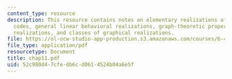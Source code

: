 ```yaml
---
content_type: resource
description: This resource contains notes on elementary realizations of linear block
  codes, general linear behavioral realizations, graph-theoretic properties of graphical
  realizations, and classes of graphical realizations.
file: https://ol-ocw-studio-app-production.s3.amazonaws.com/courses/6-451-principles-of-digital-communication-ii-spring-2005/52c980d47cfedb6cd0614524b04a6e5f_chap11.pdf
file_type: application/pdf
resourcetype: Document
title: chap11.pdf
uid: 52c980d4-7cfe-db6c-d061-4524b04a6e5f
---
```

